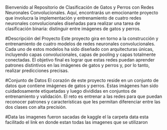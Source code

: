 Bienvenido al Repositorio de Clasificación de Gatos y Perros con Redes Neuronales Convolucionales. Aquí, encontrarás un emocionante proyecto que involucra la implementación y entrenamiento de cuatro redes neuronales convolucionales diseñadas para realizar una tarea de clasificación binaria: distinguir entre imágenes de gatos y perros.

#Descripción del Proyecto
Este proyecto gira en torno a la construcción y entrenamiento de cuatro modelos de redes neuronales convolucionales. Cada uno de estos modelos ha sido diseñado con arquitecturas únicas, incluyendo capas convolucionales, capas de pooling y capas totalmente conectadas. El objetivo final es lograr que estas redes puedan aprender patrones distintivos en las imágenes de gatos y perros y, por lo tanto, realizar predicciones precisas.

#Conjunto de Datos
El corazón de este proyecto reside en un conjunto de datos que contiene imágenes de gatos y perros. Estas imágenes han sido cuidadosamente etiquetadas y luego divididas en conjuntos de entrenamiento y validación. El reto es entrenar a las redes para que puedan reconocer patrones y características que les permitan diferenciar entre las dos clases con alta precisión.

#Data
las imagenes fueron sacadas de kaggle el la carpeta data esta facilitado el link en donde estan todas las imagenes que se utilizaron 